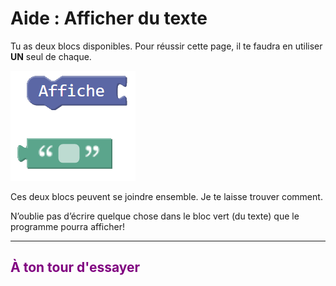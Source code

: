 # Aide : Afficher du texte

Tu as deux blocs disponibles. Pour réussir cette page, il te faudra en utiliser **UN** seul de chaque.

![Blocs découverte p5][decouverte_blocs_p5]


Ces deux blocs peuvent se joindre ensemble. Je te laisse trouver comment.


N’oublie pas d’écrire quelque chose dans le bloc vert (du texte) que le programme pourra afficher!

***

## <span style="color: #800080">À ton tour d'essayer</span>

[decouverte_blocs_p5]: img/decouverte_blocs_p5.png
